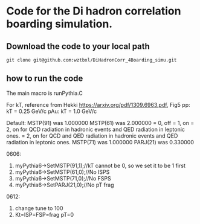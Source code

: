 # Code for the Di hadron correlation boarding simulation.
## Download the code to your local path
```
git clone git@github.com:wztbxl/DiHadronCorr_4Boarding_simu.git
```


## how to run the code 
The main macro is 
runPythia.C

For kT, reference from Hekki
https://arxiv.org/pdf/1309.6963.pdf, Fig5
pp: kT = 0.25 GeV/c
pAu: kT = 1.0 GeV/c

Default:
MSTP(91) was 1.000000
MSTP(61) was 2.000000
	= 0, off
	= 1, on
	= 2, on for QCD radiation in hadronic events and QED radiation in leptonic ones.
	= 2, on for QCD and QED radiation in hadronic events and QED radiation in leptonic ones.
MSTP(71) was 1.000000
PARJ(21) was 0.330000


0606:
1.	myPythia6->SetMSTP(91,1);//kT cannot be 0, so we set it to be 1 first
2.	myPythia6->SetMSTP(61,0);//No ISPS
3.	myPythia6->SetMSTP(71,0);//No FSPS
4.	myPythia6->SetPARJ(21,0);//No pT frag

0612:
1. change tune to 100
2. Kt=ISP=FSP=frag pT=0 
